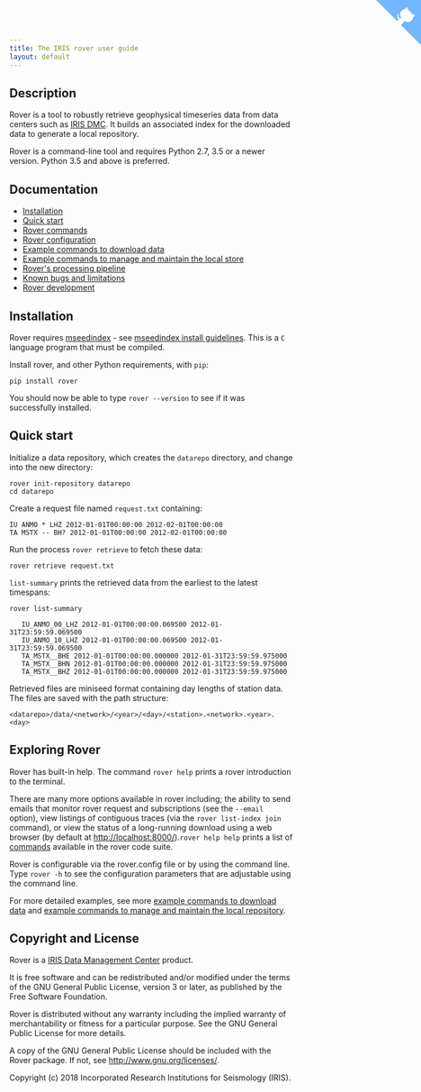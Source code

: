 ```yaml
---
title: The IRIS rover user guide
layout: default
---
```

## Description

Rover is a tool to robustly retrieve geophysical timeseries data from data
centers such as [IRIS DMC](http://ds.iris.edu). It builds an associated index 
for the downloaded data to generate a local repository.

Rover is a command-line tool and requires Python 2.7, 3.5 or a newer version. 
Python 3.5 and above is preferred.

## Documentation

* [Installation](#installation)
* [Quick start](#quickstart)
* [Rover commands](commands.md)
* [Rover configuration](configuration.md)
* [Example commands to download data](download.md)
* [Example commands to manage and maintain the local store](maintenance.md)
* [Rover's processing pipeline](pipeline.md)
* [Known bugs and limitations](bugs.md)
* [Rover development](development.md)

## Installation <a id="installation"></a>

Rover requires [mseedindex](https://github.com/iris-edu/mseedindex) -
see [mseedindex install guidelines](mseedindex.md).  This is a `C` language program
that must be compiled.

Install rover, and other Python requirements, with `pip`:

    pip install rover
    
You should now be able to type `rover --version` to see if it was successfully installed.

## Quick start <a id="quickstart"></a>

Initialize a data repository, which creates the `datarepo` directory, and change into the new directory:

    rover init-repository datarepo
    cd datarepo

Create a request file named `request.txt` containing:

    IU ANMO * LHZ 2012-01-01T00:00:00 2012-02-01T00:00:00
    TA MSTX -- BH? 2012-01-01T00:00:00 2012-02-01T00:00:00

Run the process `rover retrieve` to fetch these data:

   ```
   rover retrieve request.txt
   ```

`list-summary` prints the retrieved data from the earliest to the latest timespans:

   ```
   rover list-summary

      IU_ANMO_00_LHZ 2012-01-01T00:00:00.069500 2012-01-31T23:59:59.069500
      IU_ANMO_10_LHZ 2012-01-01T00:00:00.069500 2012-01-31T23:59:59.069500
      TA_MSTX__BHE 2012-01-01T00:00:00.000000 2012-01-31T23:59:59.975000
      TA_MSTX__BHN 2012-01-01T00:00:00.000000 2012-01-31T23:59:59.975000
      TA_MSTX__BHZ 2012-01-01T00:00:00.000000 2012-01-31T23:59:59.975000
   ```

Retrieved files are miniseed format containing day lengths of station data. The files are saved with the path structure:

   ```
   <datarepo>/data/<network>/<year>/<day>/<station>.<network>.<year>.<day>
   ```
## Exploring Rover 

Rover has built-in help. The command `rover help` prints a rover introduction to the terminal.

There are many more options available in rover including; the ability to send emails that monitor 
rover request and subscriptions (see the `--email` option), view listings of contiguous traces (via the `rover list-index join` command), or view the status of a long-running download using a web browser (by default at [http://localhost:8000/](http://localhost:8000/)).`rover help help` prints a list of [commands](commands.md) available in the rover code suite. 

Rover is configurable via the rover.config file or by using the command line. Type `rover -h` to see the configuration parameters that are adjustable using the command line.

For more detailed examples, see more [example commands to download data](download.md) and [example commands to manage and maintain the local repository](maintenance.md).

## Copyright and License

Rover is a [IRIS Data Management Center](http://ds.iris.edu/ds/nodes/dmc/) product.

It is free software and can be redistributed and/or modified
under the terms of the GNU General Public License, version 3 or later, as published by
the Free Software Foundation.

Rover is distributed without any warranty including the 
implied warranty of merchantability or fitness for a 
particular purpose.  See the GNU General Public License 
for more details.

A copy of the GNU General Public License should be included 
with the Rover package. If not, see http://www.gnu.org/licenses/.

Copyright (c) 2018 Incorporated Research
Institutions for Seismology (IRIS).

<!-- GitHub corner from https://github.com/tholman/github-corners -->
<a href="https://github.com/iris-edu/rover" class="github-corner" aria-label="View source on GitHub"><svg width="80" height="80" viewBox="0 0 250 250" style="fill:#70B7FD; color:#fff; position: absolute; top: 0; border: 0; right: 0;" aria-hidden="true"><path d="M0,0 L115,115 L130,115 L142,142 L250,250 L250,0 Z"></path><path d="M128.3,109.0 C113.8,99.7 119.0,89.6 119.0,89.6 C122.0,82.7 120.5,78.6 120.5,78.6 C119.2,72.0 123.4,76.3 123.4,76.3 C127.3,80.9 125.5,87.3 125.5,87.3 C122.9,97.6 130.6,101.9 134.4,103.2" fill="currentColor" style="transform-origin: 130px 106px;" class="octo-arm"></path><path d="M115.0,115.0 C114.9,115.1 118.7,116.5 119.8,115.4 L133.7,101.6 C136.9,99.2 139.9,98.4 142.2,98.6 C133.8,88.0 127.5,74.4 143.8,58.0 C148.5,53.4 154.0,51.2 159.7,51.0 C160.3,49.4 163.2,43.6 171.4,40.1 C171.4,40.1 176.1,42.5 178.8,56.2 C183.1,58.6 187.2,61.8 190.9,65.4 C194.5,69.0 197.7,73.2 200.1,77.6 C213.8,80.2 216.3,84.9 216.3,84.9 C212.7,93.1 206.9,96.0 205.4,96.6 C205.1,102.4 203.0,107.8 198.3,112.5 C181.9,128.9 168.3,122.5 157.7,114.1 C157.9,116.9 156.7,120.9 152.7,124.9 L141.0,136.5 C139.8,137.7 141.6,141.9 141.8,141.8 Z" fill="currentColor" class="octo-body"></path></svg></a><style>.github-corner:hover .octo-arm{animation:octocat-wave 560ms ease-in-out}@keyframes octocat-wave{0%,100%{transform:rotate(0)}20%,60%{transform:rotate(-25deg)}40%,80%{transform:rotate(10deg)}}@media (max-width:500px){.github-corner:hover .octo-arm{animation:none}.github-corner .octo-arm{animation:octocat-wave 560ms ease-in-out}}</style>
